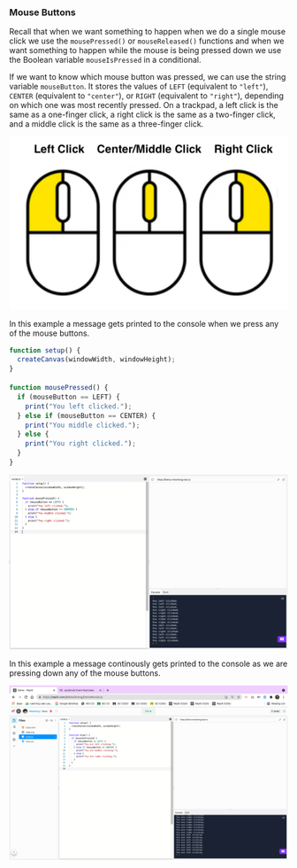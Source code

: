 ### Mouse Buttons

Recall that when we want something to happen when we do a single mouse click we use the `mousePressed()` or `mouseReleased()` functions and when we want something to happen while the mouse is being pressed down we use the Boolean variable `mouseIsPressed` in a conditional.

If we want to know which mouse button was pressed, we can use the string variable `mouseButton`. It stores the values of `LEFT` (equivalent to `"left"`), `CENTER` (equivalent to `"center"`), or `RIGHT` (equivalent to `"right"`), depending on which one was most recently pressed. On a trackpad, a left click is the same as a one-finger click, a right click is the same as a two-finger click, and a middle click is the same as a three-finger click. 

![](../../Images/Mouse_Buttons.png)

In this example a message gets printed to the console when we press any of the mouse buttons.

```js
function setup() {
  createCanvas(windowWidth, windowHeight);
}

function mousePressed() {
  if (mouseButton == LEFT) { 
    print("You left clicked.");
  } else if (mouseButton == CENTER) {
    print("You middle clicked.");
  } else {
    print("You right clicked.");
  }
}
```

![](../../Images/Mouse_Pressed2.png)

In this example a message continously gets printed to the console as we are pressing down any of the mouse buttons.

![](../../Images/Mouse_Is_Pressed.png)
